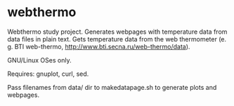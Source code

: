# webthermo
Webthermo study project. Generates webpages with temperature data from data files in plain text. Gets temperature data from the web thermometer (e. g. BTI web-thermo, http://www.bti.secna.ru/web-thermo/data).

GNU/Linux OSes only.

Requires: gnuplot, curl, sed.

Pass filenames from data/ dir to makedatapage.sh to generate plots and webpages.

